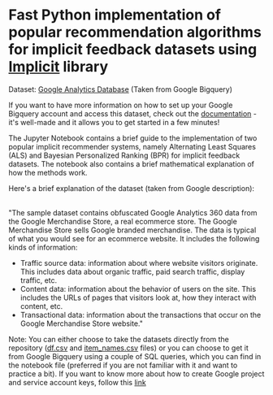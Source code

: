# Fast Python implementation of popular recommendation algorithms for implicit feedback datasets using [Implicit](https://implicit.readthedocs.io/en/latest/quickstart.html) library

Dataset: [Google Analytics Database](https://support.google.com/analytics/answer/7586738?hl=en) (Taken from Google Bigquery)

If you want to have more information on how to set up your Google Bigquery account and access this dataset, check out the [documentation](https://cloud.google.com/bigquery/docs/) - it's well-made and it allows you to get started in a few minutes!

The Jupyter Notebook contains a brief guide to the implementation of two popular implicit recommender systems, namely Alternating Least Squares (ALS) and Bayesian Personalized Ranking (BPR) for implicit feedback datasets. The notebook also contains a brief mathematical explanation of how the methods work.

Here's a brief explanation of the dataset (taken from Google description): <br><br>

"The sample dataset contains obfuscated Google Analytics 360 data from the Google Merchandise Store, a real ecommerce store. The Google Merchandise Store sells Google branded merchandise. The data is typical of what you would see for an ecommerce website. It includes the following kinds of information:

- Traffic source data: information about where website visitors originate. This includes data about organic traffic, paid search traffic, display traffic, etc.
- Content data: information about the behavior of users on the site. This includes the URLs of pages that visitors look at, how they interact with content, etc.
- Transactional data: information about the transactions that occur on the Google Merchandise Store website."

Note: You can either choose to take the datasets directly from the repository ([df.csv](https://github.com/gabrielebrunini/Recommender_system_implicit/blob/master/df.csv) and [item_names.csv](https://github.com/gabrielebrunini/Recommender_system_implicit/blob/master/item_names.csv) files) or you can choose to get it from Google Bigquery using a couple of SQL queries, which you can find in the notebook file (preferred if you are not familiar with it and want to practice a bit).
If you want to know more about how to create Google project and service account keys, follow this [link](https://cloud.google.com/storage/docs/projects)
